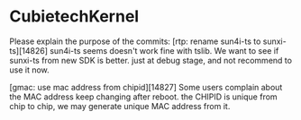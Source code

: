 # CubietechKernel
Please explain the purpose of the commits: 
[rtp: rename sun4i-ts to sunxi-ts][14826]
sun4i-ts seems doesn't work fine with tslib. We want to see if sunxi-ts from new SDK is better. just at debug stage, and not recommend to use it now. 
  
[gmac: use mac address from chipid][14827]
Some users complain about the MAC address keep changing after reboot. the CHIPID is unique from chip to chip, we may generate unique MAC address from it.
